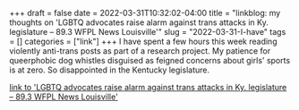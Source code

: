 +++draft = falsedate = 2022-03-31T10:32:02-04:00title = "linkblog: my thoughts on 'LGBTQ advocates raise alarm against trans attacks in Ky. legislature – 89.3 WFPL News Louisville'"slug = "2022-03-31-I-have"tags = []categories = ["link"]+++I have spent a few hours this week reading violently anti-trans posts as part of a research project. My patience for queerphobic dog whistles disguised as feigned concerns about girls' sports is at zero. So disappointed in the Kentucky legislature. [link to 'LGBTQ advocates raise alarm against trans attacks in Ky. legislature – 89.3 WFPL News Louisville'](https://wfpl.org/lgbtq-advocates-raise-alarm-against-trans-attacks-in-ky-legislature/)